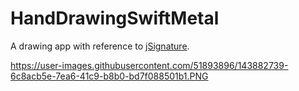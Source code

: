 # HandDrawingSwiftMetal
A drawing app with reference to [jSignature](https://willowsystems.github.io/jSignature/#/about/linesmoothing/).

https://user-images.githubusercontent.com/51893896/143882739-6c8acb5e-7ea6-41c9-b8b0-bd7f088501b1.PNG
